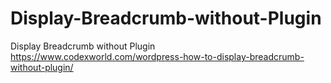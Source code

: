 # Display-Breadcrumb-without-Plugin
Display Breadcrumb without Plugin https://www.codexworld.com/wordpress-how-to-display-breadcrumb-without-plugin/
